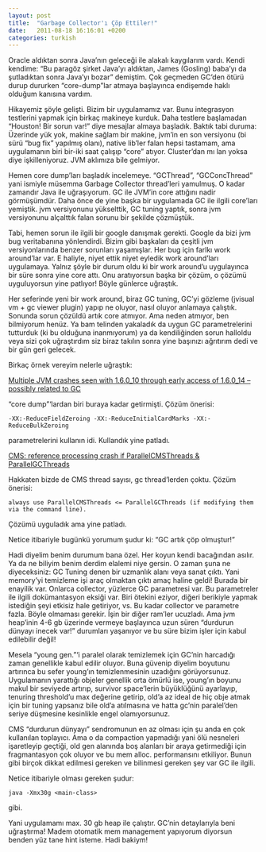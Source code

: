 ```yaml
---
layout: post
title:  "Garbage Collector'ı Çöp Ettiler!"
date:   2011-08-18 16:16:01 +0200
categories: turkish
---
```

Oracle aldıktan sonra Java’nın geleceği ile alakalı kaygılarım vardı. Kendi kendime: “Bu paragöz şirket Java’yı aldıktan, James (Gosling) baba’yı da şutladıktan sonra Java’yı bozar” demiştim. Çok geçmeden GC’den ötürü durup dururken “core-dump”lar atmaya başlayınca endişemde haklı olduğum kanısına vardım.

Hikayemiz şöyle gelişti. Bizim bir uygulamamız var. Bunu integrasyon testlerini yapmak için birkaç makineye kurduk. Daha testlere başlamadan “Houston! Bir sorun var!” diye mesajlar almaya başladık. Baktık tabi duruma: Üzerinde yük yok, makine sağlam bir makine, jvm’in en son versiyonu (bi sürü “bug fix” yapılmış olanı), native lib’ler falan hepsi tastamam, ama uygulamanın biri bir-iki saat çalışıp “core” atıyor. Cluster’dan mı lan yoksa diye işkilleniyoruz. JVM aklımıza bile gelmiyor. 

Hemen core dump’ları başladık incelemeye. “GCThread”, “GCConcThread” yani ismiyle müsemma Garbage Collector thread’leri yamulmuş. O kadar zamandır Java ile uğraşıyorum. GC ile JVM’in core attığını nadir görmüşümdür. Daha önce de yine başka bir uygulamada GC ile ilgili core’ları yemiştik. jvm versiyonunu yükselttik, GC tuning yaptık, sonra jvm versiyonunu alçalttık falan sorunu bir şekilde çözmüştük.

Tabi, hemen sorun ile ilgili bir google danışmak gerekti. Google da bizi jvm bug veritabanına yönlendirdi. Bizim gibi başkaları da çeşitli jvm versiyonlarında benzer sorunları yaşamışlar. Her bug için farlkı work around’lar var. E haliyle, niyet ettik niyet eyledik work around’ları uygulamaya. Yalnız şöyle bir durum oldu ki bir work around’u uygulayınca bir süre sonra yine core attı. Onu aratıyorsun başka bir çözüm, o çözümü uyguluyorsun yine patlıyor! Böyle günlerce uğraştık. 

Her seferinde yeni bir work around, biraz GC tuning, GC’yi gözleme (jvisual vm + gc viewer plugin) yapıp ne oluyor, nasıl oluyor anlamaya çalıştık. Sonunda sorun çözüldü artık core atmıyor. Ama neden atmıyor, ben bilmiyorum henüz. Ya bam telinden yakaladık da uygun GC parametrelerini tutturduk (ki bu olduğuna inanmıyorum) ya da kendiliğinden sorun halloldu veya sizi çok uğraştırdım siz biraz takılın sonra yine başınızı ağrıtırım dedi ve bir gün geri gelecek.

Birkaç örnek vereyim nelerle uğraştık:

[Multiple JVM crashes seen with 1.6.0_10 through early access of 1.6.0_14 – possibly related to GC](http://blog/Multiple%20JVM%20crashes%20seen%20with%201.6.0_10%20through%20early%20access%20of%201.6.0_14%20-%20possibly%20related%20to%20GC)

“core dump”‘lardan biri buraya kadar getirmişti. Çözüm önerisi:

```
-XX:-ReduceFieldZeroing -XX:-ReduceInitialCardMarks -XX:-ReduceBulkZeroing
```

parametrelerini kullanın idi. Kullandık yine patladı.

[CMS: reference processing crash if ParallelCMSThreads & ParallelGCThreads](http://bugs.sun.com/bugdatabase/view_bug.do?bug_id=6668573)

Hakkaten bizde de CMS thread sayısı, gc thread’lerden çoktu. Çözüm önerisi:

```
always use ParallelCMSThreads <= ParallelGCThreads (if modifying them via the command line).
```

Çözümü uyguladık ama yine patladı.

Netice itibariyle bugünkü yorumum şudur ki: “GC artık çöp olmuştur!”

Hadi diyelim benim durumum bana özel. Her koyun kendi bacağından asılır. Ya da ne biliyim benim derdim elalemi niye gersin. O zaman şuna ne diyeceksiniz: GC Tuning denen bir uzmanlık alanı veya sanat çıktı. Yani memory’yi temizleme işi araç olmaktan çıktı amaç haline geldi! Burada bir enayilik var. Onlarca collector, yüzlerce GC parametresi var. Bu parametreler ile ilgili dokümantasyon eksiği var. Biri ötekini eziyor, diğeri berikiyle yapmak istediğin şeyi etkisiz hale getiriyor, vs. Bu kadar collector ve parametre fazla. Böyle olmaması gerekir. İşin bir diğer ram’ler ucuzladı. Ama jvm heap’inin 4-6 gb üzerinde vermeye başlayınca uzun süren “durdurun dünyayı inecek var!” durumları yaşanıyor ve bu süre bizim işler için kabul edilebilir değil!

Mesela “young gen.”‘i paralel olarak temizlemek için GC’nin harcadığı zaman genellikle kabul edilir oluyor. Buna güvenip diyelim boyutunu artırınca bu sefer young’ın temizlenmesinin uzadığını görüyorsunuz. Uygulamanın yarattığı objeler genellik orta ömürlü ise, young’ın boyunu makul bir seviyede artırıp, survivor space’lerin büyüklüğünü ayarlayıp, tenuring threshold’u max değerine getirip, old’a az ideal de hiç obje atmak için bir tuning yapsanız bile old’a atılmasına ve hatta gc’nin paralel’den seriye düşmesine kesinlikle engel olamıyorsunuz. 

CMS “durdurun dünyayı” sendromunun en az olması için şu anda en çok kullanılan toplayıcı. Ama o da compaction yapmadığı yani ölü nesneleri işaretleyip geçtiği, old gen alanında boş alanları bir araya getirmediği için fragmantasyon çok oluyor ve bu mem alloc. performansını etkiliyor. Bunun gibi birçok dikkat edilmesi gereken ve bilinmesi gereken şey var GC ile ilgili.

Netice itibariyle olması gereken şudur:

```
java -Xmx30g <main-class> 
```

gibi. 

Yani uygulamamı max. 30 gb heap ile çalıştır. GC’nin detaylarıyla beni uğraştırma! Madem otomatik mem management yapıyorum diyorsun benden yüz tane hint isteme. Hadi bakiym!


